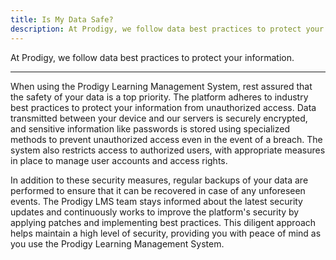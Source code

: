 ```yaml
---
title: Is My Data Safe?
description: At Prodigy, we follow data best practices to protect your information.
---
```


At Prodigy, we follow data best practices to protect your information.

---

When using the Prodigy Learning Management System, rest assured that the safety of your data is a top priority. The platform adheres to industry best practices to protect your information from unauthorized access. Data transmitted between your device and our servers is securely encrypted, and sensitive information like passwords is stored using specialized methods to prevent unauthorized access even in the event of a breach. The system also restricts access to authorized users, with appropriate measures in place to manage user accounts and access rights.

In addition to these security measures, regular backups of your data are performed to ensure that it can be recovered in case of any unforeseen events. The Prodigy LMS team stays informed about the latest security updates and continuously works to improve the platform's security by applying patches and implementing best practices. This diligent approach helps maintain a high level of security, providing you with peace of mind as you use the Prodigy Learning Management System.